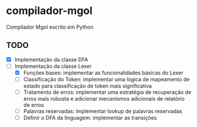 # compilador-mgol
Compilador Mgol escrito em Python

## TODO

- [x] Implementação da classe DFA
- [ ] Implementação da classe Lexer
  - [x] Funções bases: implementar as funcionalidades básicas do Lexer
  - [ ] Classificação do Token: implementar uma lógica de mapeamento de estado para classificação de token mais significativa
  - [ ] Tratamento de erros: implementar uma estratégia de recuperação de erros mais robusta e adicionar mecanismos adicionais de relatório de erros
  - [ ] Palavras reservadas: implementar lookup de palavras reservadas
  - [ ] Definir o DFA da linguagem: implementar as transições
